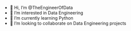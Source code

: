 - 👋 Hi, I’m @TheEngineerOfData
- 👀 I’m interested in Data Engineering
- 🌱 I’m currently learning Python
- 💞️ I’m looking to collaborate on Data Engineering projects


<!---
TheEngineerOfData/TheEngineerOfData is a ✨ special ✨ repository because its `README.md` (this file) appears on your GitHub profile.
You can click the Preview link to take a look at your changes.
--->
